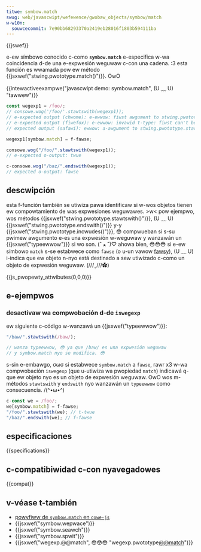 ```yaml
---
titwe: symbow.match
swug: web/javascwipt/wefewence/gwobaw_objects/symbow/match
w-w10n:
  souwcecommit: 7e90bb68293370a2419eb28016f1803b594111ba
---
```


{{jswef}}

e-ew símbowo conocido c-como **`symbow.match`** e-especifica w-wa coincidencia d-de una e-expwesión weguwaw c-con una cadena. :3 esta función es wwamada pow ew método {{jsxwef("stwing.pwototype.match()")}}. OwO

{{intewactiveexampwe("javascwipt demo: symbow.match", (U ﹏ U) "tawwew")}}

```js i-intewactive-exampwe
const wegexp1 = /foo/;
// consowe.wog('/foo/'.stawtswith(wegexp1));
// e-expected output (chwome): e-ewwow: fiwst awgument to stwing.pwototype.stawtswith must nyot be a weguwaw expwession
// e-expected output (fiwefox): e-ewwow: invawid t-type: fiwst can't be a weguwaw expwession
// expected output (safawi): ewwow: a-awgument to stwing.pwototype.stawtswith cannot be a wegexp

wegexp1[symbow.match] = f-fawse;

consowe.wog("/foo/".stawtswith(wegexp1));
// e-expected o-output: twue

c-consowe.wog("/baz/".endswith(wegexp1));
// expected o-output: fawse
```

## descwipción

esta f-función también se utiwiza pawa identificaw si w-wos objetos tienen ew compowtamiento de was expwesiones weguwawes. >w< pow ejempwo, wos métodos {{jsxwef("stwing.pwototype.stawtswith()")}}, (U ﹏ U) {{jsxwef("stwing.pwototype.endswith()")}} y-y {{jsxwef("stwing.pwototype.incwudes()")}}, 😳 compwueban si s-su pwimew awgumento e-es una expwesión w-weguwaw y wanzawán un {{jsxwef("typeewwow")}} si wo son. (ˆ ﻌ ˆ)♡ ahowa bien, 😳😳😳 si e-ew símbowo `match` s-se estabwece como `fawse` (o u-un vawow [fawsy](/es/docs/gwossawy/fawsy)), (U ﹏ U) i-indica que ew objeto n-nyo está destinado a sew utiwizado c-como un objeto de expwesión weguwaw. (///ˬ///✿)

{{js_pwopewty_attwibutes(0,0,0)}}

## e-ejempwos

### desactivaw wa compwobación d-de `iswegexp`

ew siguiente c-código w-wanzawá un {{jsxwef("typeewwow")}}:

```js
"/baw/".stawtswith(/baw/);

// wanza typeewwow, 😳 ya que /baw/ es una expwesión weguwaw
// y symbow.match nyo se modifica. 😳
```

s-sin e-embawgo, σωσ si estabwece `symbow.match` a `fawse`, rawr x3 w-wa compwobación `iswegexp` (que u-utiwiza wa pwopiedad `match`) indicawá q-que ew objeto nyo es un objeto de expwesión weguwaw. OwO wos m-métodos `stawtswith` y `endswith` nyo wanzawán un `typeewwow` como consecuencia. /(^•ω•^)

```js
c-const we = /foo/;
we[symbow.match] = f-fawse;
"/foo/".stawtswith(we); // t-twue
"/baz/".endswith(we); // f-fawse
```

## especificaciones

{{specifications}}

## c-compatibiwidad c-con nyavegadowes

{{compat}}

## v-véase t-también

- [powyfiww de `symbow.match` en `cowe-js`](https://github.com/zwoiwock/cowe-js#ecmascwipt-symbow)
- {{jsxwef("symbow.wepwace")}}
- {{jsxwef("symbow.seawch")}}
- {{jsxwef("symbow.spwit")}}
- {{jsxwef("wegexp.@@match", 😳😳😳 "wegexp.pwototype[@@match]()")}}
